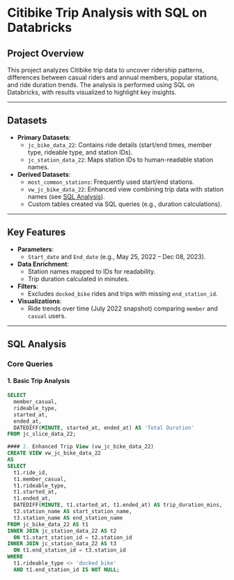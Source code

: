 # Citibike Trip Analysis with SQL on Databricks

## Project Overview
This project analyzes Citibike trip data to uncover ridership patterns, differences between casual riders and annual members, popular stations, and ride duration trends. The analysis is performed using SQL on Databricks, with results visualized to highlight key insights.

---

## Datasets
- **Primary Datasets**:
  - `jc_bike_data_22`: Contains ride details (start/end times, member type, rideable type, and station IDs).
  - `jc_station_data_22`: Maps station IDs to human-readable station names.
- **Derived Datasets**:
  - `most_common_stations`: Frequently used start/end stations.
  - `vw_jc_bike_data_22`: Enhanced view combining trip data with station names (see [SQL Analysis](#sql-analysis)).
  - Custom tables created via SQL queries (e.g., duration calculations).

---

## Key Features
- **Parameters**: 
  - `Start_date` and `End_date` (e.g., May 25, 2022 – Dec 08, 2023).
- **Data Enrichment**:
  - Station names mapped to IDs for readability.
  - Trip duration calculated in minutes.
- **Filters**:
  - Excludes `docked_bike` rides and trips with missing `end_station_id`.
- **Visualizations**: 
  - Ride trends over time (July 2022 snapshot) comparing `member` and `casual` users.

---

## SQL Analysis
### Core Queries
#### 1. Basic Trip Analysis
```sql
SELECT 
  member_casual, 
  rideable_type, 
  started_at, 
  ended_at, 
  DATEDIFF(MINUTE, started_at, ended_at) AS 'Total Duration' 
FROM jc_slice_data_22;

#### 2. Enhanced Trip View (vw_jc_bike_data_22)
CREATE VIEW vw_jc_bike_data_22
AS 
SELECT
  t1.ride_id,
  t1.member_casual,
  t1.rideable_type,
  t1.started_at,
  t1.ended_at,
  DATEDIFF(MINUTE, t1.started_at, t1.ended_at) AS trip_duration_mins,
  t2.station_name AS start_station_name,
  t3.station_name AS end_station_name
FROM jc_bike_data_22 AS t1
INNER JOIN jc_station_data_22 AS t2
  ON t1.start_station_id = t2.station_id
INNER JOIN jc_station_data_22 AS t3
  ON t1.end_station_id = t3.station_id
WHERE 
  t1.rideable_type <> 'docked_bike' 
  AND t1.end_station_id IS NOT NULL;
